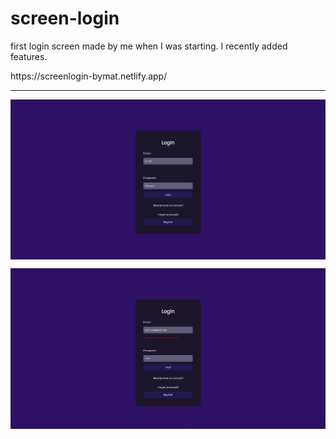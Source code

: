 # screen-login
 first login screen made by me when I was starting. I recently added features.
 <p>https://screenlogin-bymat.netlify.app/</p>
 <hr>
 <p align="center" style="display: flex; align-items: flex-start; justify-content: center;">
  <img src="./assets/img/telalogin.png" width="800px">
</p>
<p align="center" style="display: flex; align-items: flex-start; justify-content: center;">
  <img src="./assets/img/errorlogin.png" width="800px">
</p>

